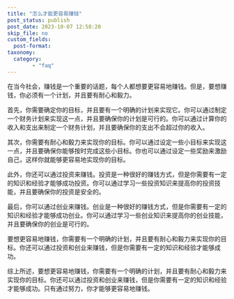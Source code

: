 ```yaml
---
title: "怎么才能更容易赚钱"
post_status: publish
post_date: 2023-10-07 12:58:20
skip_file: no
custom_fields: 
  post-format: 
taxonomy:
  category:
        - "faq"
---
```


在当今社会，赚钱是一个重要的话题，每个人都想要更容易地赚钱。但是，要想赚钱，你必须有一个计划，并且要有耐心和毅力。

首先，你需要确定你的目标，并且要有一个明确的计划来实现它。你可以通过制定一个财务计划来实现这一点，并且要确保你的计划是可行的。你可以通过计算你的收入和支出来制定一个财务计划，并且要确保你的支出不会超过你的收入。

其次，你需要有耐心和毅力来实现你的目标。你可以通过设定一些小目标来实现这一点，并且要确保你能够按时完成这些小目标。你也可以通过设定一些奖励来激励自己，这样你就能够更容易地实现你的目标。

此外，你还可以通过投资来赚钱。投资是一种很好的赚钱方式，但是你需要有一定的知识和经验才能够成功投资。你可以通过学习一些投资知识来提高你的投资技能，并且要确保你的投资是安全的。

最后，你可以通过创业来赚钱。创业是一种很好的赚钱方式，但是你需要有一定的知识和经验才能够成功创业。你可以通过学习一些创业知识来提高你的创业技能，并且要确保你的创业是可行的。

要想更容易地赚钱，你需要有一个明确的计划，并且要有耐心和毅力来实现你的目标。你还可以通过投资和创业来赚钱，但是你需要有一定的知识和经验才能够成功。

综上所述，要想更容易地赚钱，你需要有一个明确的计划，并且要有耐心和毅力来实现你的目标。你还可以通过投资和创业来赚钱，但是你需要有一定的知识和经验才能够成功。只有通过努力，你才能够更容易地赚钱。
